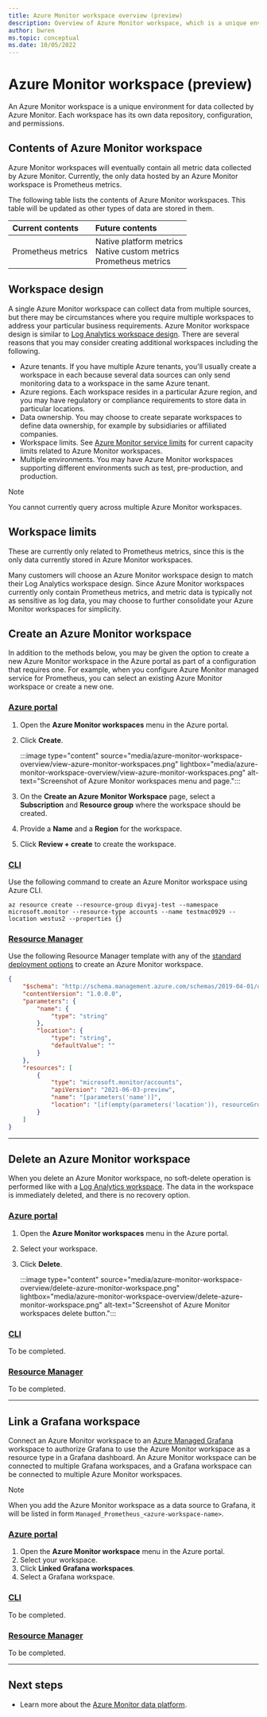 ```yaml
---
title: Azure Monitor workspace overview (preview)
description: Overview of Azure Monitor workspace, which is a unique environment for data collected by Azure Monitor.
author: bwren 
ms.topic: conceptual
ms.date: 10/05/2022
---
```


# Azure Monitor workspace (preview)
An Azure Monitor workspace is a unique environment for data collected by Azure Monitor. Each workspace has its own data repository, configuration, and permissions.


## Contents of Azure Monitor workspace
Azure Monitor workspaces will eventually contain all metric data collected by Azure Monitor. Currently, the only data hosted by an Azure Monitor workspace is Prometheus metrics.

The following table lists the contents of Azure Monitor workspaces. This table will be updated as other types of data are stored in them.

| Current contents | Future contents |
|:---|:---|
| Prometheus metrics | Native platform metrics<br>Native custom metrics<br>Prometheus metrics |


## Workspace design
A single Azure Monitor workspace can collect data from multiple sources, but there may be circumstances where you require multiple workspaces to address your particular business requirements. Azure Monitor workspace design is similar to [Log Analytics workspace design](../logs/workspace-design.md). There are several reasons that you may consider creating additional workspaces including the following.

- Azure tenants. If you have multiple Azure tenants, you'll usually create a workspace in each because several data sources can only send monitoring data to a workspace in the same Azure tenant.
- Azure regions. Each workspace resides in a particular Azure region, and you may have regulatory or compliance requirements to store data in particular locations.
- Data ownership. You may choose to create separate workspaces to define data ownership, for example by subsidiaries or affiliated companies.
- Workspace limits. See [Azure Monitor service limits](../service-limits.md#prometheus-metrics) for current capacity limits related to Azure Monitor workspaces.
- Multiple environments. You may have Azure Monitor workspaces supporting different environments such as test, pre-production, and production.

> [!NOTE]
> You cannot currently query across multiple Azure Monitor workspaces.

## Workspace limits
These are currently only related to Prometheus metrics, since this is the only data currently stored in Azure Monitor workspaces. 

Many customers will choose an Azure Monitor workspace design to match their Log Analytics workspace design. Since Azure Monitor workspaces currently only contain Prometheus metrics, and metric data is typically not as sensitive as log data, you may choose to further consolidate your Azure Monitor workspaces for simplicity.



## Create an Azure Monitor workspace
In addition to the methods below, you may be given the option to create a new Azure Monitor workspace in the Azure portal as part of a configuration that requires one. For example, when you configure Azure Monitor managed service for Prometheus, you can select an existing Azure Monitor workspace or create a new one.

### [Azure portal](#tab/azure-portal)

1. Open the **Azure Monitor workspaces** menu in the Azure portal.
2. Click **Create**.

    :::image type="content" source="media/azure-monitor-workspace-overview/view-azure-monitor-workspaces.png" lightbox="media/azure-monitor-workspace-overview/view-azure-monitor-workspaces.png" alt-text="Screenshot of Azure Monitor workspaces menu and page.":::

3. On the **Create an Azure Monitor Workspace** page, select a **Subscription** and **Resource group** where the workspace should be created.
4. Provide a **Name** and a **Region** for the workspace.
5. Click **Review + create** to create the workspace.

### [CLI](#tab/cli)
Use the following command to create an Azure Monitor workspace using Azure CLI.

```azurecli
az resource create --resource-group divyaj-test --namespace microsoft.monitor --resource-type accounts --name testmac0929 --location westus2 --properties {}
```

### [Resource Manager](#tab/resource-manager)
Use the following Resource Manager template with any of the [standard deployment options](../resource-manager-samples.md#deploy-the-sample-templates) to create an Azure Monitor workspace.

```json
{
    "$schema": "http://schema.management.azure.com/schemas/2019-04-01/deploymentTemplate.json#",
    "contentVersion": "1.0.0.0",
    "parameters": {
        "name": {
            "type": "string"
        },
        "location": {
            "type": "string",
            "defaultValue": ""
        }
    },
    "resources": [
        {
            "type": "microsoft.monitor/accounts",
            "apiVersion": "2021-06-03-preview",
            "name": "[parameters('name')]",
            "location": "[if(empty(parameters('location')), resourceGroup().location, parameters('location'))]"
        }
    ]
}
```


---


## Delete an Azure Monitor workspace
When you delete an Azure Monitor workspace, no soft-delete operation is performed like with a [Log Analytics workspace](../logs/delete-workspace.md). The data in the workspace is immediately deleted, and there is no recovery option.


### [Azure portal](#tab/azure-portal)

1. Open the **Azure Monitor workspaces** menu in the Azure portal.
2. Select your workspace.
4. Click **Delete**.

    :::image type="content" source="media/azure-monitor-workspace-overview/delete-azure-monitor-workspace.png" lightbox="media/azure-monitor-workspace-overview/delete-azure-monitor-workspace.png" alt-text="Screenshot of Azure Monitor workspaces delete button.":::

### [CLI](#tab/cli)
To be completed.

### [Resource Manager](#tab/resource-manager)
To be completed.

---


## Link a Grafana workspace
Connect an Azure Monitor workspace to an [Azure Managed Grafana](../../managed-grafana/overview.md) workspace to authorize Grafana to use the Azure Monitor workspace as a resource type in a Grafana dashboard. An Azure Monitor workspace can be connected to multiple Grafana workspaces, and a Grafana workspace can be connected to multiple Azure Monitor workspaces.

> [!NOTE]
> When you add the Azure Monitor workspace as a data source to Grafana, it will be listed in form `Managed_Prometheus_<azure-workspace-name>`.

### [Azure portal](#tab/azure-portal)

1. Open the **Azure Monitor workspace** menu in the Azure portal.
2. Select your workspace.
3. Click **Linked Grafana workspaces**.
4. Select a Grafana workspace.

### [CLI](#tab/cli)
To be completed.

### [Resource Manager](#tab/resource-manager)
To be completed.

---


## Next steps

- Learn more about the [Azure Monitor data platform](../data-platform.md).


